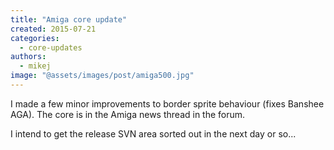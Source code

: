 ```yaml
---
title: "Amiga core update"
created: 2015-07-21
categories: 
  - core-updates
authors: 
  - mikej
image: "@assets/images/post/amiga500.jpg"
---
```


I made a few minor improvements to border sprite behaviour (fixes Banshee AGA). The core is in the Amiga news thread in the forum.

I intend to get the release SVN area sorted out in the next day or so...
